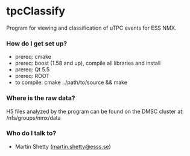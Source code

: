 # tpcClassify #

Program for viewing and classification of uTPC events for ESS NMX.

### How do I get set up? ###

* prereq: cmake 
* prereq: boost (1.58 and up), compile all libraries and install
* prereq: Qt 5.5
* prereq: ROOT
* to compile: cmake ../path/to/source && make

### Where is the raw data? ###
H5 files analyzed by the program can be found on the DMSC cluster at:
/nfs/groups/nmx/data

### Who do I talk to? ###

* Martin Shetty (martin.shetty@esss.se)